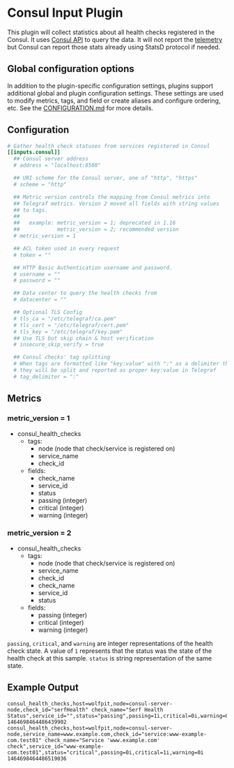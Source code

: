 # Consul Input Plugin

This plugin will collect statistics about all health checks registered in the
Consul. It uses [Consul API][1] to query the data. It will not report the
[telemetry][2] but Consul can report those stats already using StatsD protocol
if needed.

[1]: https://www.consul.io/docs/agent/http/health.html#health_state

[2]: https://www.consul.io/docs/agent/telemetry.html

## Global configuration options <!-- @/docs/includes/plugin_config.md -->

In addition to the plugin-specific configuration settings, plugins support
additional global and plugin configuration settings. These settings are used to
modify metrics, tags, and field or create aliases and configure ordering, etc.
See the [CONFIGURATION.md][CONFIGURATION.md] for more details.

[CONFIGURATION.md]: ../../../docs/CONFIGURATION.md#plugins

## Configuration

```toml @sample.conf
# Gather health check statuses from services registered in Consul
[[inputs.consul]]
  ## Consul server address
  # address = "localhost:8500"

  ## URI scheme for the Consul server, one of "http", "https"
  # scheme = "http"

  ## Metric version controls the mapping from Consul metrics into
  ## Telegraf metrics. Version 2 moved all fields with string values
  ## to tags.
  ##
  ##   example: metric_version = 1; deprecated in 1.16
  ##            metric_version = 2; recommended version
  # metric_version = 1

  ## ACL token used in every request
  # token = ""

  ## HTTP Basic Authentication username and password.
  # username = ""
  # password = ""

  ## Data center to query the health checks from
  # datacenter = ""

  ## Optional TLS Config
  # tls_ca = "/etc/telegraf/ca.pem"
  # tls_cert = "/etc/telegraf/cert.pem"
  # tls_key = "/etc/telegraf/key.pem"
  ## Use TLS but skip chain & host verification
  # insecure_skip_verify = true

  ## Consul checks' tag splitting
  # When tags are formatted like "key:value" with ":" as a delimiter then
  # they will be split and reported as proper key:value in Telegraf
  # tag_delimiter = ":"
```

## Metrics

### metric_version = 1

- consul_health_checks
  - tags:
    - node (node that check/service is registered on)
    - service_name
    - check_id
  - fields:
    - check_name
    - service_id
    - status
    - passing (integer)
    - critical (integer)
    - warning (integer)

### metric_version = 2

- consul_health_checks
  - tags:
    - node (node that check/service is registered on)
    - service_name
    - check_id
    - check_name
    - service_id
    - status
  - fields:
    - passing (integer)
    - critical (integer)
    - warning (integer)

`passing`, `critical`, and `warning` are integer representations of the health
check state. A value of `1` represents that the status was the state of the
health check at this sample. `status` is string representation of the same
state.

## Example Output

```text
consul_health_checks,host=wolfpit,node=consul-server-node,check_id="serfHealth" check_name="Serf Health Status",service_id="",status="passing",passing=1i,critical=0i,warning=0i 1464698464486439902
consul_health_checks,host=wolfpit,node=consul-server-node,service_name=www.example.com,check_id="service:www-example-com.test01" check_name="Service 'www.example.com' check",service_id="www-example-com.test01",status="critical",passing=0i,critical=1i,warning=0i 1464698464486519036
```
